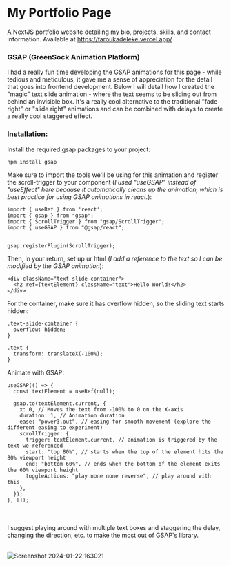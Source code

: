 # My Portfolio Page

A NextJS portfolio website detailing my bio, projects, skills, and contact information. Available at https://faroukadeleke.vercel.app/

### GSAP (GreenSock Animation Platform) 
I had a really fun time developing the GSAP animations for this page - while tedious and meticulous, it gave me a sense of appreciation for the detail that goes into frontend development. Below I will detail how I created the "magic" text slide animation - where the text seems to be sliding out from behind an invisible box. It's a really cool alternative to the traditional "fade right" or "slide right" animations and can be combined with delays to create a really cool staggered effect.

### Installation:

Install the required gsap packages to your project:

```
npm install gsap
```

Make sure to import the tools we'll be using for this animation and register the scroll-trigger to your component (*I used "useGSAP" instead of "useEffect" here because it automatically cleans up the animation, which is best practice for using GSAP animations in react.*):

```
import { useRef } from 'react';
import { gsap } from "gsap";
import { ScrollTrigger } from "gsap/ScrollTrigger";
import { useGSAP } from "@gsap/react";


gsap.registerPlugin(ScrollTrigger);
```

Then, in your return, set up ur html (*I add a reference to the text so I can be modified by the GSAP animation*):

```
<div className="text-slide-container">
  <h2 ref={textElement} className="text">Hello World!</h2>
</div>
```

For the container, make sure it has overflow hidden, so the sliding text starts hidden:

```
.text-slide-container {
  overflow: hidden;
}

.text {
  transform: translateX(-100%);
}
```
Animate with GSAP:

```
useGSAP(() => {
  const textElement = useRef(null);

  gsap.to(textElement.current, {
    x: 0, // Moves the text from -100% to 0 on the X-axis
    duration: 1, // Animation duration
    ease: "power3.out", // easing for smooth movement (explore the different easing to experiment)
    scrollTrigger: {
      trigger: textElement.current, // animation is triggered by the text we referenced
      start: "top 80%", // starts when the top of the element hits the 80% viewport height
      end: "bottom 60%", // ends when the bottom of the element exits the 60% viewport height
      toggleActions: "play none none reverse", // play around with this
    },                                        
  });
}, []);
```
<br><br>
I suggest playing around with multiple text boxes and staggering the delay, changing the direction, etc. to make the most out of GSAP's library.
<br><br>




![Screenshot 2024-01-22 163021](https://github.com/Fadeleke57/faroukadeleke/assets/110058327/d2ee00d9-bb11-410f-b23f-012c2188e90f)







